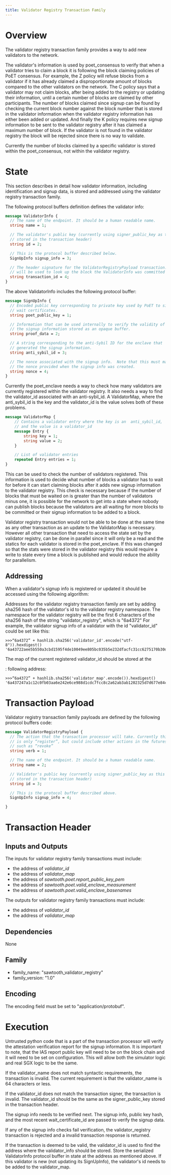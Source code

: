 ```yaml
---
title: Validator Registry Transaction Family
---
```


# Overview

<!--
  Licensed under Creative Commons Attribution 4.0 International License
  https://creativecommons.org/licenses/by/4.0/
-->

The validator registry transaction family provides a way to add new
validators to the network.

The validator\'s information is used by poet_consensus to verify that
when a validator tries to claim a block it is following the block
claiming policies of PoET consensus. For example, the Z policy will
refuse blocks from a validator if it has already claimed a
disproportionate amount of blocks compared to the other validators on
the network. The C policy says that a validator may not claim blocks,
after being added to the registry or updating their information, until a
certain number of blocks are claimed by other participants. The number
of blocks claimed since signup can be found by checking the current
block number against the block number that is stored in the validator
information when the validator registry information has either been
added or updated. And finally the K policy requires new signup
information to be sent to the validator registry after it has claimed a
maximum number of block. If the validator is not found in the validator
registry the block will be rejected since there is no way to validate.

Currently the number of blocks claimed by a specific validator is stored
within the poet_consensus, not within the validator registry.

# State

This section describes in detail how validator information, including
identification and signup data, is stored and addressed using the
validator registry transaction family.

The following protocol buffers definition defines the validator info:

``` protobuf
message ValidatorInfo {
  // The name of the endpoint. It should be a human readable name.
  string name = 1;

  // The validator's public key (currently using signer_public_key as this is
  // stored in the transaction header)
  string id = 2;

  // This is the protocol buffer described below.
  SignUpInfo signup_info = 3;

  // The header signature for the ValidatorRegistryPayload transaction. This
  // will be used to look up the block the ValidatorInfo was committed on.
  string transaction_id = 4;
}
```

The above ValidatorInfo includes the following protocol buffer:

``` protobuf
message SignUpInfo {
  // Encoded public key corresponding to private key used by PoET to sign
  // wait certificates.
  string poet_public_key = 1;

  // Information that can be used internally to verify the validity of
  // the signup information stored as an opaque buffer.
  string proof_data = 2;

  // A string corresponding to the anti-Sybil ID for the enclave that
  // generated the signup information.
  string anti_sybil_id = 3;

  // The nonce associated with the signup info.  Note that this must match
  // the nonce provided when the signup info was created.
  string nonce = 4;
}
```

Currently the poet_enclave needs a way to check how many validators are
currently registered within the validator registry. It also needs a way
to find the validator_id associated with an anti-sybil_id. A
ValidatorMap, where the anti_sybil_id is the key and the validator_id is
the value solves both of these problems.

``` protobuf
message ValidatorMap {
    // Contains a validator entry where the key is an  anti_sybil_id,
    // and the value is a validator_id
    message Entry {
        string key = 1;
        string value = 2;
    }

    // List of validator entries
    repeated Entry entries = 1;
}
```

This can be used to check the number of validators registered. This
information is used to decide what number of blocks a validator has to
wait for before it can start claiming blocks after it adds new signup
information to the validator registry. This check is necessary because
if the number of blocks that must be waited on is greater than the
number of validators minus one, it is possible for the network to get
into a state where nobody can publish blocks because the validators are
all waiting for more blocks to be committed or their signup information
to be added to a block.

Validator registry transaction would not be able to be done at the same
time as any other transaction as an update to the ValidatorMap is
necessary. However all other transaction that need to access the state
set by the validator registry, can be done in parallel since it will
only be a read and the statics for each validator is stored in the
poet_enclave. If this was changed so that the stats were stored in the
validator registry this would require a write to state every time a
block is published and would reduce the ability for parallelism.

## Addressing

When a validator's signup info is registered or updated it should be
accessed using the following algorithm:

Addresses for the validator registry transaction family are set by
adding sha256 hash of the validator\'s id to the validator registry
namespace. The namespace for the validator registry will be the first 6
characters of the sha256 hash of the string "validator_registry", which
is "6a4372" For example, the validator signup info of a validator with
the id "validator_id" could be set like this:

``` pycon
>>>“6a4372” + hashlib.sha256('validator_id'.encode("utf-8")).hexdigest()
'6a43722aee5b550a3cbd1595f4de10049ee805bc035b5e232dfacfc31cc6275170b30d'
```

The map of the current registered validator_id should be stored at the

:   following address:

``` pycon
>>>“6a4372” + hashlib.sha256('validator_map'.encode()).hexdigest()
'6a437247a1c12c0fb03aa6e242e6ce988d1cdc7fcc8c2a62ab3ab1202325d7d677e84c'
```

# Transaction Payload

Validator registry transaction family payloads are defined by the
following protocol buffers code:

``` protobuf
message ValidatorRegistryPayload {
  // The action that the transaction processor will take. Currently this
  // is only “register”, but could include other actions in the futures
  // such as “revoke”
  string verb = 1;

  // The name of the endpoint. It should be a human readable name.
  string name = 2;

  // Validator's public key (currently using signer_public_key as this is
  // stored in the transaction header)
  string id = 3;

  // This is the protocol buffer described above.
  SignUpInfo signup_info = 4;

}
```

# Transaction Header

## Inputs and Outputs

The inputs for validator registry family transactions must include:

-   the address of *validator_id*
-   the address of *validator_map*
-   the address of *sawtooth.poet.report_public_key_pem*
-   the address of *sawtooth.poet.valid_enclave_measurement*
-   the address of *sawtooth.poet.valid_enclave_basenames*

The outputs for validator registry family transactions must include:

-   the address of *validator_id*
-   the address of *validator_map*

## Dependencies

None

## Family

-   family_name: \"sawtooth_validator_registry\"
-   family_version: \"1.0\"

## Encoding

The encoding field must be set to \"application/protobuf\".

# Execution

Untrusted python code that is a part of the transaction processor will
verify the attestation verification report for the signup information.
It is important to note, that the IAS report public key will need to be
on the block chain and it will need to be set on configuration. This
will allow both the simulator logic and real SGX logic to be the same.

If the validator_name does not match syntactic requirements, the
transaction is invalid. The current requirement is that the
validator_name is 64 characters or less.

If the validator_id does not match the transaction signer, the
transaction is invalid. The validator_id should be the same as the
signer_public_key stored in the transaction header.

The signup info needs to be verified next. The signup info, public key
hash, and the most recent wait_certificate_id are passed to verify the
signup data.

If any of the signup info checks fail verification, the
validator_registry transaction is rejected and a invalid transaction
response is returned.

If the transaction is deemed to be valid, the validator_id is used to
find the address where the validator_info should be stored. Store the
serialized ValidatorInfo protocol buffer in state at the address as
mentioned above. If this validator is new (not updating its SignUpInfo),
the validator's id needs to be added to the validator_map.

